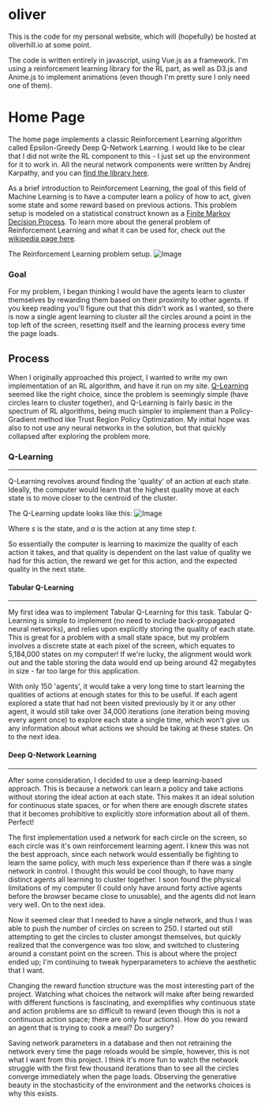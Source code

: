 # oliver

This is the code for my personal website, which will (hopefully) be hosted at oliverhill.io at some point.

The code is written entirely in javascript, using Vue.js as a framework.  I'm using a reinforcement learning library for the RL part, as well as D3.js and Anime.js to implement animations (even though I'm pretty sure I only need one of them).

# Home Page

The home page implements a classic Reinforcement Learning algorithm called Epsilon-Greedy Deep Q-Network Learning.  I would like to be clear that I did not write the RL component to this - I just set up the environment for it to work in.  All the neural network components were written by Andrej Karpathy, and you can [find the library here](https://github.com/karpathy/reinforcejs).

As a brief introduction to Reinforcement Learning, the goal of this field of Machine Learning
is to have a computer learn a policy of how to act, given some state and some reward based
on previous actions.  This problem setup is modeled on a statistical construct known as a  [Finite Markov Decision Process](https://en.wikipedia.org/wiki/Markov_decision_process).  To learn more about the general problem of Reinforcement Learning and what it can be used for, check out the [wikipedia page here](https://en.wikipedia.org/wiki/Reinforcement_learning).

The Reinforcement Learning problem setup.
![Image](https://d3ansictanv2wj.cloudfront.net/image3-5f8cbb1fb6fb9132fef76b13b8687bfc.png)

### Goal

For my problem, I began thinking I would have the agents learn to cluster themselves by rewarding them based on their proximity to other agents.  If you keep reading you'll figure out that this didn't work as I wanted, so there is now a single agent learning to cluster all the circles around a point in the top left of the screen, resetting itself and the learning process every time the page loads.



## Process

When I originally approached this project, I wanted to write my own implementation of an RL algorithm, and have it run on my site.  [Q-Learning](https://en.wikipedia.org/wiki/Q-learning) seemed like the right choice, since the problem is seemingly simple (have circles learn to cluster together), and Q-Learning is fairly basic in the spectrum of RL algorithms, being much simpler to implement than a Policy-Gradient method like Trust Region Policy Optimization. My initial hope was also to not use any neural networks in the solution, but that quickly collapsed after exploring the problem more.  

### Q-Learning
---
Q-Learning revolves around finding the 'quality' of an action at each state. Ideally, the computer would learn that the highest quality move at each state is to move closer to the centroid of the cluster.

The Q-Learning update looks like this:
![Image](https://cdn-images-1.medium.com/max/1600/0*q8Dnp4guvDD230if.)

Where _s_ is the state, and _a_ is the action at any time step _t_.

So essentially the computer is learning to maximize the quality of each action it takes, and that quality is dependent on the last value of quality we had for this action, the reward we get for this action, and the expected quality in the next state.

#### Tabular Q-Learning
---

My first idea was to implement Tabular Q-Learning for this task.  Tabular Q-Learning is simple to implement (no need to include back-propagated neural networks), and relies upon explicitly storing the quality of each state.  This is great for a problem with a small state space, but my problem involves a discrete state at each pixel of the screen, which equates to 5,184,000 states on my computer! If we're lucky, the alignment would work out and the table storing the data would end up being around 42 megabytes in size - far too large for this application.  

With only 150 'agents', it would take a very long time to start learning the qualities of actions at enough states for this to be useful. If each agent explored a state that had not been visited previously by it or any other agent, it would still take over 34,000 iterations (one iteration being moving every agent once) to explore each state a single time, which won't give us any information about what actions we should be taking at these states. On to the next idea.

#### Deep Q-Network Learning
---

After some consideration, I decided to use a deep learning-based approach.  This is because a network can learn a policy and take actions without storing the ideal action at each state. This makes it an ideal solution for continuous state spaces, or for when there are enough discrete states that it becomes prohibitive to explicitly store information about all of them. Perfect!

The first implementation used a network for each circle on the screen, so each circle was it's own reinforcement learning agent.  I knew this was not the best approach, since each network would essentially be fighting to learn the same policy, with much less experience than if there was a single network in control.  I thought this would be cool though, to have many distinct agents all learning to cluster together.  I soon found the physical limitations of my computer (I could only have around forty active agents before the browser became close to unusable), and the agents did not learn very well. On to the next idea.

Now it seemed clear that I needed to have a single network, and thus I was able to push the number of circles on screen to 250.  I started out still attempting to get the circles to cluster amongst themselves, but quickly realized that the convergence was too slow, and switched to clustering around a constant point on the screen.  This is about where the project ended up; I'm continuing to tweak hyperparameters to achieve the aesthetic that I want.

Changing the reward function structure was the most interesting part of the project.  Watching what choices the network will make after being rewarded with different functions is fascinating, and exemplifies why continuous state and action problems are so difficult to reward (even though this is not a continuous action space; there are only four actions). How do you reward an agent that is trying to cook a meal? Do surgery?

Saving network parameters in a database and then not retraining the network every time the page reloads would be simple, however, this is not what I want from this project.  I think it's more fun to watch the network struggle with the first few thousand iterations than to see all the circles converge immediately when the page loads.  Observing the generative beauty in the stochasticity of the environment and the networks choices is why this exists.
